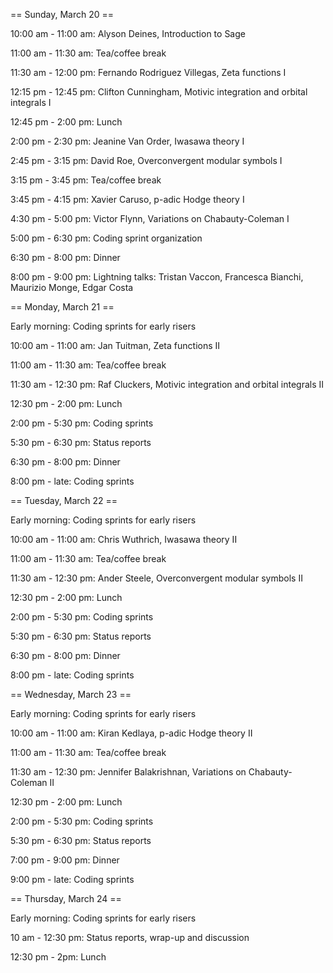 == Sunday, March 20 ==

10:00 am - 11:00 am: Alyson Deines, Introduction to Sage

11:00 am - 11:30 am: Tea/coffee break

11:30 am - 12:00 pm: Fernando Rodriguez Villegas, Zeta functions I 

12:15 pm - 12:45 pm: Clifton Cunningham, Motivic integration and orbital integrals I 

12:45 pm -  2:00 pm: Lunch

2:00 pm -  2:30 pm: Jeanine Van Order, Iwasawa theory I

2:45 pm -  3:15 pm: David Roe, Overconvergent modular symbols I

3:15 pm -  3:45 pm: Tea/coffee break

3:45 pm -  4:15 pm: Xavier Caruso, p-adic Hodge theory I

4:30 pm -  5:00 pm: Victor Flynn, Variations on Chabauty-Coleman I

5:00 pm -  6:30 pm: Coding sprint organization

6:30 pm - 8:00 pm: Dinner

8:00 pm - 9:00 pm: Lightning talks: Tristan Vaccon, Francesca Bianchi, Maurizio Monge, Edgar Costa

== Monday, March 21 ==

Early morning: Coding sprints for early risers

10:00 am - 11:00 am: Jan Tuitman, Zeta functions II

11:00 am - 11:30 am: Tea/coffee break

11:30 am - 12:30 pm: Raf Cluckers, Motivic integration and orbital integrals II

12:30 pm - 2:00 pm: Lunch

2:00 pm - 5:30 pm: Coding sprints

5:30 pm - 6:30 pm: Status reports

6:30 pm - 8:00 pm: Dinner

8:00 pm - late: Coding sprints 

== Tuesday, March 22 ==

Early morning: Coding sprints for early risers

10:00 am - 11:00 am: Chris Wuthrich, Iwasawa theory II

11:00 am - 11:30 am: Tea/coffee break

11:30 am - 12:30 pm: Ander Steele, Overconvergent modular symbols II

12:30 pm - 2:00 pm: Lunch

2:00 pm - 5:30 pm: Coding sprints

5:30 pm - 6:30 pm: Status reports

6:30 pm - 8:00 pm: Dinner

8:00 pm - late: Coding sprints 

== Wednesday, March 23 ==

Early morning: Coding sprints for early risers

10:00 am - 11:00 am: Kiran Kedlaya, p-adic Hodge theory II

11:00 am - 11:30 am: Tea/coffee break

11:30 am - 12:30 pm: Jennifer Balakrishnan,  Variations on Chabauty-Coleman II

12:30 pm - 2:00 pm: Lunch

2:00 pm - 5:30 pm: Coding sprints

5:30 pm - 6:30 pm: Status reports

7:00 pm - 9:00 pm: Dinner

9:00 pm - late: Coding sprints 

== Thursday, March 24 ==

Early morning: Coding sprints for early risers

10 am - 12:30 pm: Status reports, wrap-up and discussion

12:30 pm - 2pm: Lunch

